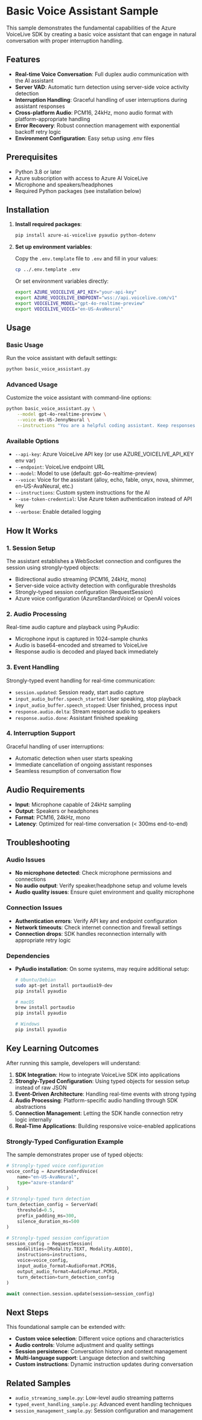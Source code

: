# Basic Voice Assistant Sample

This sample demonstrates the fundamental capabilities of the Azure VoiceLive SDK by creating a basic voice assistant that can engage in natural conversation with proper interruption handling.

## Features

- **Real-time Voice Conversation**: Full duplex audio communication with the AI assistant
- **Server VAD**: Automatic turn detection using server-side voice activity detection
- **Interruption Handling**: Graceful handling of user interruptions during assistant responses
- **Cross-platform Audio**: PCM16, 24kHz, mono audio format with platform-appropriate handling
- **Error Recovery**: Robust connection management with exponential backoff retry logic
- **Environment Configuration**: Easy setup using .env files

## Prerequisites

- Python 3.8 or later
- Azure subscription with access to Azure AI VoiceLive
- Microphone and speakers/headphones
- Required Python packages (see installation below)

## Installation

1. **Install required packages**:
   ```bash
   pip install azure-ai-voicelive pyaudio python-dotenv
   ```

2. **Set up environment variables**:
   
   Copy the `.env.template` file to `.env` and fill in your values:
   ```bash
   cp ../.env.template .env
   ```
   
   Or set environment variables directly:
   ```bash
   export AZURE_VOICELIVE_API_KEY="your-api-key"
   export AZURE_VOICELIVE_ENDPOINT="wss://api.voicelive.com/v1"
   export VOICELIVE_MODEL="gpt-4o-realtime-preview"
   export VOICELIVE_VOICE="en-US-AvaNeural"
   ```

## Usage

### Basic Usage

Run the voice assistant with default settings:

```bash
python basic_voice_assistant.py
```

### Advanced Usage

Customize the voice assistant with command-line options:

```bash
python basic_voice_assistant.py \
    --model gpt-4o-realtime-preview \
    --voice en-US-JennyNeural \
    --instructions "You are a helpful coding assistant. Keep responses technical but friendly."
```

### Available Options

- `--api-key`: Azure VoiceLive API key (or use AZURE_VOICELIVE_API_KEY env var)
- `--endpoint`: VoiceLive endpoint URL
- `--model`: Model to use (default: gpt-4o-realtime-preview)
- `--voice`: Voice for the assistant (alloy, echo, fable, onyx, nova, shimmer, en-US-AvaNeural, etc.)
- `--instructions`: Custom system instructions for the AI
- `--use-token-credential`: Use Azure token authentication instead of API key
- `--verbose`: Enable detailed logging

## How It Works

### 1. Session Setup
The assistant establishes a WebSocket connection and configures the session using strongly-typed objects:
- Bidirectional audio streaming (PCM16, 24kHz, mono)
- Server-side voice activity detection with configurable thresholds
- Strongly-typed session configuration (RequestSession)
- Azure voice configuration (AzureStandardVoice) or OpenAI voices

### 2. Audio Processing
Real-time audio capture and playback using PyAudio:
- Microphone input is captured in 1024-sample chunks
- Audio is base64-encoded and streamed to VoiceLive
- Response audio is decoded and played back immediately

### 3. Event Handling
Strongly-typed event handling for real-time communication:
- `session.updated`: Session ready, start audio capture
- `input_audio_buffer.speech_started`: User speaking, stop playback
- `input_audio_buffer.speech_stopped`: User finished, process input  
- `response.audio.delta`: Stream response audio to speakers
- `response.audio.done`: Assistant finished speaking

### 4. Interruption Support
Graceful handling of user interruptions:
- Automatic detection when user starts speaking
- Immediate cancellation of ongoing assistant responses
- Seamless resumption of conversation flow

## Audio Requirements

- **Input**: Microphone capable of 24kHz sampling
- **Output**: Speakers or headphones
- **Format**: PCM16, 24kHz, mono
- **Latency**: Optimized for real-time conversation (< 300ms end-to-end)

## Troubleshooting

### Audio Issues
- **No microphone detected**: Check microphone permissions and connections
- **No audio output**: Verify speaker/headphone setup and volume levels
- **Audio quality issues**: Ensure quiet environment and quality microphone

### Connection Issues
- **Authentication errors**: Verify API key and endpoint configuration
- **Network timeouts**: Check internet connection and firewall settings
- **Connection drops**: SDK handles reconnection internally with appropriate retry logic

### Dependencies
- **PyAudio installation**: On some systems, may require additional setup:
  ```bash
  # Ubuntu/Debian
  sudo apt-get install portaudio19-dev
  pip install pyaudio
  
  # macOS
  brew install portaudio
  pip install pyaudio
  
  # Windows
  pip install pyaudio
  ```

## Key Learning Outcomes

After running this sample, developers will understand:

1. **SDK Integration**: How to integrate VoiceLive SDK into applications
2. **Strongly-Typed Configuration**: Using typed objects for session setup instead of raw JSON
3. **Event-Driven Architecture**: Handling real-time events with strong typing
4. **Audio Processing**: Platform-specific audio handling through SDK abstractions
5. **Connection Management**: Letting the SDK handle connection retry logic internally
6. **Real-Time Applications**: Building responsive voice-enabled applications

### Strongly-Typed Configuration Example

The sample demonstrates proper use of typed objects:

```python
# Strongly-typed voice configuration
voice_config = AzureStandardVoice(
    name="en-US-AvaNeural",
    type="azure-standard"
)

# Strongly-typed turn detection
turn_detection_config = ServerVad(
    threshold=0.5,
    prefix_padding_ms=300,
    silence_duration_ms=500
)

# Strongly-typed session configuration
session_config = RequestSession(
    modalities=[Modality.TEXT, Modality.AUDIO],
    instructions=instructions,
    voice=voice_config,
    input_audio_format=AudioFormat.PCM16,
    output_audio_format=AudioFormat.PCM16,
    turn_detection=turn_detection_config
)

await connection.session.update(session=session_config)
```

## Next Steps

This foundational sample can be extended with:

- **Custom voice selection**: Different voice options and characteristics
- **Audio controls**: Volume adjustment and quality settings
- **Session persistence**: Conversation history and context management
- **Multi-language support**: Language detection and switching
- **Custom instructions**: Dynamic instruction updates during conversation

## Related Samples

- `audio_streaming_sample.py`: Low-level audio streaming patterns
- `typed_event_handling_sample.py`: Advanced event handling techniques
- `session_management_sample.py`: Session configuration and management